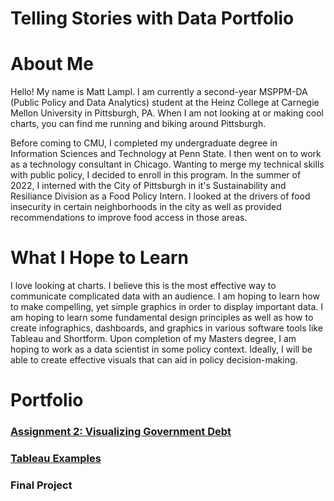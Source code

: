 # Telling Stories with Data Portfolio

# About Me
Hello! My name is Matt Lampl. I am currently a second-year MSPPM-DA (Public Policy and Data Analytics) student at the Heinz College at Carnegie Mellon University in Pittsburgh, PA. When I am not looking at or making cool charts, you can find me running and biking around Pittsburgh.

Before coming to CMU, I completed my undergraduate degree in Information Sciences and Technology at Penn State. I then went on to work as a technology consultant in Chicago. Wanting to merge my technical skills with public policy, I decided to enroll in this program. In the summer of 2022, I interned with the City of Pittsburgh in it's Sustainability and Resiliance Division as a Food Policy Intern. I looked at the drivers of food insecurity in certain neighborhoods in the city as well as provided recommendations to improve food access in those areas.

# What I Hope to Learn
I love looking at charts. I believe this is the most effective way to communicate complicated data with an audience. I am hoping to learn how to make compelling, yet simple graphics in order to display important data. I am hoping to learn some fundamental design principles as well as how to create infographics, dashboards, and graphics in various software tools like Tableau and Shortform. Upon completion of my Masters degree, I am hoping to work as a data scientist in some policy context. Ideally, I will be able to create effective visuals that can aid in policy decision-making.

# Portfolio
### [Assignment 2: Visualizing Government Debt](/dataviz2.md)

### [Tableau Examples](/tableau-examples.md)

### Final Project
